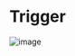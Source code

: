 # Trigger

![image](https://github.com/IsabelaQu/Trigger/assets/124175141/2f6f09d8-a3b1-47c7-8bce-96fb1d5a914b)

